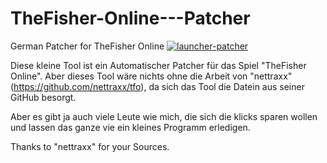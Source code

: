 # TheFisher-Online---Patcher
German Patcher for TheFisher Online
<a href="https://imgbb.com/"><img src="https://i.ibb.co/TqjXyGc/launcher-patcher.png" alt="launcher-patcher" border="0"></a>


Diese kleine Tool ist ein Automatischer Patcher für das Spiel "TheFisher Online". 
Aber dieses Tool wäre nichts ohne die Arbeit von "nettraxx" (https://github.com/nettraxx/tfo), da sich das Tool die Datein aus seiner GitHub
besorgt.

Aber es gibt ja auch viele Leute wie mich, die sich die klicks sparen wollen und lassen das ganze vie ein kleines Programm erledigen.

Thanks to "nettraxx" for your Sources.

